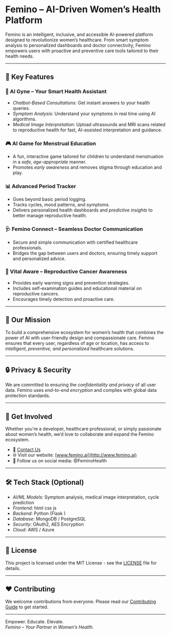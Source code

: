# Femino – AI-Driven Women’s Health Platform

Femino is an intelligent, inclusive, and accessible AI-powered platform designed to revolutionize women’s healthcare. From smart symptom analysis to personalized dashboards and doctor connectivity, Femino empowers users with proactive and preventive care tools tailored to their health needs.

---

## 🚀 Key Features

### 🤖 AI Gyne – Your Smart Health Assistant
- *Chatbot-Based Consultations*: Get instant answers to your health queries.
- *Symptom Analysis*: Understand your symptoms in real time using AI algorithms.
- *Medical Image Interpretation*: Upload ultrasounds and MRI scans related to reproductive health for fast, AI-assisted interpretation and guidance.

### 🎮 AI Game for Menstrual Education
- A fun, interactive game tailored for children to understand menstruation in a *safe, age-appropriate* manner.
- Promotes *early awareness* and removes stigma through education and play.

### 📊 Advanced Period Tracker
- Goes beyond basic period logging.
- Tracks cycles, mood patterns, and symptoms.
- Delivers personalized health dashboards and *predictive insights* to better manage reproductive health.

### 🩺 Femino Connect – Seamless Doctor Communication
- Secure and simple communication with certified healthcare professionals.
- Bridges the gap between users and doctors, ensuring timely support and personalized advice.

### 🧬 Vital Aware – Reproductive Cancer Awareness
- Provides early warning signs and prevention strategies.
- Includes self-examination guides and educational material on reproductive cancers.
- Encourages timely detection and proactive care.

---

## 🧠 Our Mission

To build a comprehensive ecosystem for women’s health that combines the power of AI with user-friendly design and compassionate care. Femino ensures that every user, regardless of age or location, has access to *intelligent, preventive, and personalized* healthcare solutions.

---

## 🔒 Privacy & Security

We are committed to ensuring the *confidentiality and privacy* of all user data. Femino uses *end-to-end encryption* and complies with global data protection standards.

---

## 📱 Get Involved

Whether you're a developer, healthcare professional, or simply passionate about women’s health, we’d love to collaborate and expand the Femino ecosystem.

- 💬 [Contact Us](mailto:contact@femino.ai)
- 🌐 Visit our website: [www.femino.ai](http://www.femino.ai)
- 📢 Follow us on social media: @FeminoHealth

---

## 🛠 Tech Stack (Optional)

- *AI/ML Models*: Symptom analysis, medical image interpretation, cycle prediction
- *Frontend*: html css js
- *Backend*:  Python (Flask )
- *Database*: MongoDB / PostgreSQL
- *Security*: OAuth2, AES Encryption
- *Cloud*: AWS / Azure

---

## 📄 License

This project is licensed under the MIT License - see the [LICENSE](LICENSE) file for details.

---

## ❤ Contributing

We welcome contributions from everyone. Please read our [Contributing Guide](CONTRIBUTING.md) to get started.

---

Empower. Educate. Elevate.  
*Femino – Your Partner in Women’s Health.*
